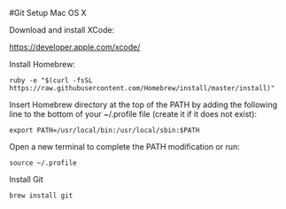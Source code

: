 #Git Setup Mac OS X

Download and install XCode:

<https://developer.apple.com/xcode/>

Install Homebrew:

```shell
ruby -e "$(curl -fsSL https://raw.githubusercontent.com/Homebrew/install/master/install)"
```

Insert Homebrew directory at the top of the PATH by adding the
following line to the bottom of your ~/.profile file (create it if it
does not exist):

```shell
export PATH=/usr/local/bin:/usr/local/sbin:$PATH
```

Open a new terminal to complete the PATH modification or run:

```shell
source ~/.profile
```

Install Git

```shell
brew install git
```
